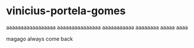 # vinicius-portela-gomes

aaaaaaaaaaaaaaaaa
aaaaaaaaaaaaaaa
aaaaaaaaaaa
aaaaaaaa
aaaaa
aaaa

magago always come back
